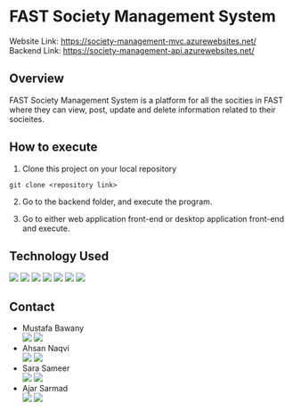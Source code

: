 # FAST Society Management System

Website Link: https://society-management-mvc.azurewebsites.net/
<br>
Backend Link: https://society-management-api.azurewebsites.net/

## Overview

FAST Society Management System is a platform for all the socities in FAST where they can view, post, update and delete information related to their socieites.

## How to execute

1. Clone this project on your local repository 

`
git clone <repository link>
`

2. Go to the backend folder, and execute the program. 

3. Go to either web application front-end or desktop application front-end and execute. 

## Technology Used

<div>
    <img name = "HTML" src = "https://img.shields.io/badge/html5-%23E34F26.svg?style=for-the-badge&logo=html5&logoColor=white">
    <img name = "CSS" src = "https://img.shields.io/badge/css3-%231572B6.svg?style=for-the-badge&logo=css3&logoColor=white">
    <img name = "Bootstrap" src = "https://img.shields.io/badge/bootstrap-%23563D7C.svg?style=for-the-badge&logo=bootstrap&logoColor=white">
    <img name = "CSharp" src = "https://img.shields.io/badge/c%23-%23239120.svg?style=for-the-badge&logo=c-sharp&logoColor=white">
    <img name = "NET" src = "https://img.shields.io/badge/.NET-5C2D91?style=for-the-badge&logo=.net&logoColor=white">
    <img name = "SQL" src = "https://img.shields.io/badge/mysql-%2300f.svg?style=for-the-badge&logo=mysql&logoColor=white">
    <img name = "Azure" src = "https://img.shields.io/badge/azure-%230072C6.svg?style=for-the-badge&logo=microsoftazure&logoColor=white">
</div>

## Contact
<ul>
  <li>Mustafa Bawany</li>
    <a href="mailto:mustafabawany204@gmail.com"><img name = "Gmail" src = "https://img.shields.io/badge/Gmail-D14836?style=for-the-badge&logo=gmail&logoColor=white"></a>
    <a href="https://pk.linkedin.com/in/mustafabawany"><img name = "LinkedIn" src = "https://img.shields.io/badge/linkedin-%230077B5.svg?style=for-the-badge&logo=linkedin&logoColor=white"></a>
  <li>Ahsan Naqvi</li>
  <a href="mailto:syedahsanwork127@gmail.com"><img name = "Gmail" src = "https://img.shields.io/badge/Gmail-D14836?style=for-the-badge&logo=gmail&logoColor=white"></a>
    <a href="https://www.linkedin.com/in/ahsannaqvii/"><img name = "LinkedIn" src = "https://img.shields.io/badge/linkedin-%230077B5.svg?style=for-the-badge&logo=linkedin&logoColor=white"></a>
  <li>Sara Sameer</li>
  <a href="mailto:sarasameer991@gmail.com"><img name = "Gmail" src = "https://img.shields.io/badge/Gmail-D14836?style=for-the-badge&logo=gmail&logoColor=white"></a>
    <a href="https://www.linkedin.com/in/sara-sameer-/"><img name = "LinkedIn" src = "https://img.shields.io/badge/linkedin-%230077B5.svg?style=for-the-badge&logo=linkedin&logoColor=white"></a>
    <li>Ajar Sarmad</li>
    <a href="mailto:k191440@nu.edu.pk"><img name = "Gmail" src = "https://img.shields.io/badge/Gmail-D14836?style=for-the-badge&logo=gmail&logoColor=white"></a>
    <a href="https://www.linkedin.com/in/ajar-sarmad-941305184/"><img name = "LinkedIn" src = "https://img.shields.io/badge/linkedin-%230077B5.svg?style=for-the-badge&logo=linkedin&logoColor=white"></a>
</ul>
